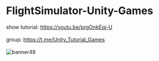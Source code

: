 # FlightSimulator-Unity-Games
show tutorial: https://youtu.be/prgOnkEqj-U
<br><br>
group: https://t.me/Unity_Tutorial_Games
<br><br>
![banner48](https://user-images.githubusercontent.com/128749763/227363777-3ecc8fc1-3d87-475e-a379-21ebc9cafaa5.png)
